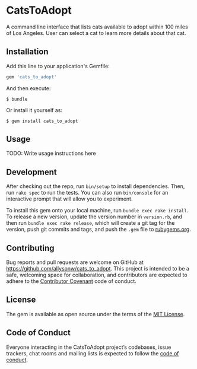 # CatsToAdopt

A command line interface that lists cats available to adopt within 100 miles of Los Angeles. User can select a cat to learn more details about that cat.

## Installation

Add this line to your application's Gemfile:

```ruby
gem 'cats_to_adopt'
```

And then execute:

    $ bundle

Or install it yourself as:

    $ gem install cats_to_adopt

## Usage

TODO: Write usage instructions here

## Development

After checking out the repo, run `bin/setup` to install dependencies. Then, run `rake spec` to run the tests. You can also run `bin/console` for an interactive prompt that will allow you to experiment.

To install this gem onto your local machine, run `bundle exec rake install`. To release a new version, update the version number in `version.rb`, and then run `bundle exec rake release`, which will create a git tag for the version, push git commits and tags, and push the `.gem` file to [rubygems.org](https://rubygems.org).

## Contributing

Bug reports and pull requests are welcome on GitHub at https://github.com/allysonw/cats_to_adopt. This project is intended to be a safe, welcoming space for collaboration, and contributors are expected to adhere to the [Contributor Covenant](http://contributor-covenant.org) code of conduct.

## License

The gem is available as open source under the terms of the [MIT License](https://opensource.org/licenses/MIT).

## Code of Conduct

Everyone interacting in the CatsToAdopt project’s codebases, issue trackers, chat rooms and mailing lists is expected to follow the [code of conduct](https://github.com/allysonw/cats_to_adopt/blob/master/CODE_OF_CONDUCT.md).
